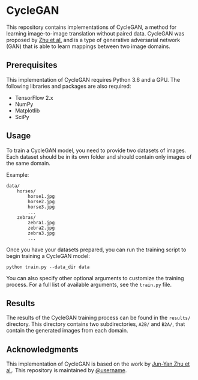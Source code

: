 # CycleGAN

This repository contains implementations of CycleGAN, a method for learning image-to-image translation without paired data. CycleGAN was proposed by [Zhu et al.](https://arxiv.org/abs/1703.10593) and is a type of generative adversarial network (GAN) that is able to learn mappings between two image domains.

## Prerequisites

This implementation of CycleGAN requires Python 3.6 and a GPU. The following libraries and packages are also required:

- TensorFlow 2.x
- NumPy
- Matplotlib
- SciPy

## Usage

To train a CycleGAN model, you need to provide two datasets of images. Each dataset should be in its own folder and should contain only images of the same domain.

Example:

```
data/
    horses/
        horse1.jpg
        horse2.jpg
        horse3.jpg
        ...
    zebras/
        zebra1.jpg
        zebra2.jpg
        zebra3.jpg
        ...
```

Once you have your datasets prepared, you can run the training script to begin training a CycleGAN model:

```
python train.py --data_dir data
```

You can also specify other optional arguments to customize the training process. For a full list of available arguments, see the `train.py` file.

## Results

The results of the CycleGAN training process can be found in the `results/` directory. This directory contains two subdirectories, `A2B/` and `B2A/`, that contain the generated images from each domain.

## Acknowledgments

This implementation of CycleGAN is based on the work by [Jun-Yan Zhu et al.](https://arxiv.org/abs/1703.10593). This repository is maintained by [@username](https://github.com/username).